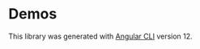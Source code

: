 # Demos

This library was generated with [Angular CLI](https://github.com/angular/angular-cli) version 12.